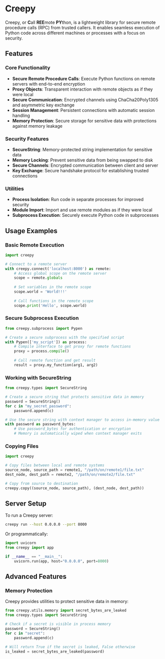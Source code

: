 # Creepy

Creepy, or **C**all **REE**mote **PY**thon, is a lightweight library for secure remote procedure calls (RPC) from trusted callers. It enables seamless execution of Python code across different machines or processes with a focus on security.

## Features

### Core Functionality

- **Secure Remote Procedure Calls**: Execute Python functions on remote servers with end-to-end encryption
- **Proxy Objects**: Transparent interaction with remote objects as if they were local
- **Secure Communication**: Encrypted channels using ChaCha20Poly1305 and asymmetric key exchange
- **Session Management**: Persistent connections with automatic session handling
- **Memory Protection**: Secure storage for sensitive data with protections against memory leakage

### Security Features

- **SecureString**: Memory-protected string implementation for sensitive data
- **Memory Locking**: Prevent sensitive data from being swapped to disk
- **Secure Channels**: Encrypted communication between client and server
- **Key Exchange**: Secure handshake protocol for establishing trusted connections

### Utilities

- **Process Isolation**: Run code in separate processes for improved security
- **Module Import**: Import and use remote modules as if they were local
- **Subprocess Execution**: Securely execute Python code in subprocesses

## Usage Examples

### Basic Remote Execution

```python
import creepy

# Connect to a remote server
with creepy.connect('localhost:8000') as remote:
    # Access global scope on the remote server
    scope = remote.globals
    
    # Set variables in the remote scope
    scope.world = 'World!!!'
    
    # Call functions in the remote scope
    scope.print('Hello', scope.world)
```

### Secure Subprocess Execution

```python
from creepy.subprocess import Pypen

# Create a secure subprocess with the specified script
with Pypen(['my_script']) as process:
    # Compile interface to get proxy for remote functions
    proxy = process.compile()
    
    # Call remote function and get result
    result = proxy.my_function(arg1, arg2)
```

### Working with SecureString

```python
from creepy.types import SecureString

# Create a secure string that protects sensitive data in memory
password = SecureString()
for c in "my_secret_password":
    password.append(c)

# Use the secure string with context manager to access in-memory value
with password as password_bytes:
    # Use password_bytes for authentication or encryption
    # Memory is automatically wiped when context manager exits
```

### Copying Files

```python
import creepy

# Copy files between local and remote systems
source_node, source_path = remote1, "/path/on/remote1/file.txt"
dest_node, dest_path = remote2, "/path/on/remote2/file.txt"

# Copy from source to destination
creepy.copy((source_node, source_path), (dest_node, dest_path))
```

## Server Setup

To run a Creepy server:

```bash
creepy run --host 0.0.0.0 --port 8000
```

Or programmatically:

```python
import uvicorn
from creepy import app

if __name__ == "__main__":
    uvicorn.run(app, host="0.0.0.0", port=8000)
```

## Advanced Features

### Memory Protection

Creepy provides utilities to protect sensitive data in memory:

```python
from creepy.utils.memory import secret_bytes_are_leaked
from creepy.types import SecureString

# Check if a secret is visible in process memory
password = SecureString()
for c in "secret":
    password.append(c)

# Will return True if the secret is leaked, False otherwise
is_leaked = secret_bytes_are_leaked(password)
```
